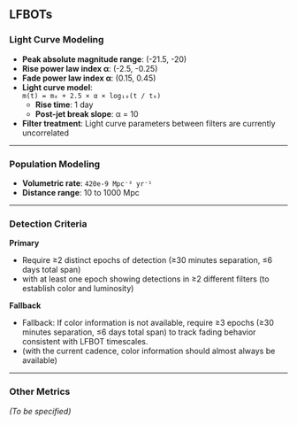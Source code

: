 ## LFBOTs

### Light Curve Modeling

- **Peak absolute magnitude range**: (-21.5, -20) 
- **Rise power law index α**: (-2.5, -0.25)
- **Fade power law index α**: (0.15, 0.45) 
- **Light curve model**:  
  `m(t) = m₀ + 2.5 × α × log₁₀(t / t₀) `  
  - **Rise time**: 1 day
  - **Post-jet break slope**: α = 10  
- **Filter treatment**: Light curve parameters between filters are currently uncorrelated


---

### Population Modeling

- **Volumetric rate**: `420e-9 Mpc⁻³ yr⁻¹`  
- **Distance range**: 10 to 1000 Mpc

---

### Detection Criteria

**Primary**  
- Require ≥2 distinct epochs of detection (≥30 minutes separation, ≤6 days total span)
- with at least one epoch showing detections in ≥2 different filters (to establish color and luminosity) 

**Fallback**  
- Fallback: If color information is not available, require ≥3 epochs (≥30 minutes separation, ≤6 days total span) to track fading behavior consistent with LFBOT timescales.
- (with the current cadence, color information should almost always be available)

---

### Other Metrics

_(To be specified)_
